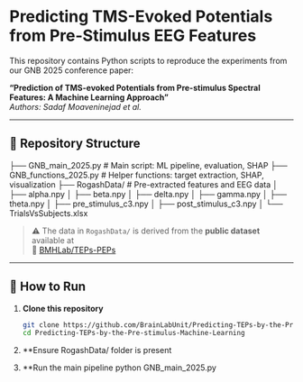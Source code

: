 # Predicting TMS-Evoked Potentials from Pre-Stimulus EEG Features

This repository contains Python scripts to reproduce the experiments from our GNB 2025 conference paper:

**“Prediction of TMS-evoked Potentials from Pre-stimulus Spectral Features: A Machine Learning Approach”**  
*Authors: Sadaf Moaveninejad et al.*

---

## 📂 Repository Structure
├── GNB_main_2025.py # Main script: ML pipeline, evaluation, SHAP
├── GNB_functions_2025.py # Helper functions: target extraction, SHAP, visualization
├── RogashData/ # Pre-extracted features and EEG data
│ ├── alpha.npy
│ ├── beta.npy
│ ├── delta.npy
│ ├── gamma.npy
│ ├── theta.npy
│ ├── pre_stimulus_c3.npy
│ ├── post_stimulus_c3.npy
│ └── TrialsVsSubjects.xlsx


> ⚠️ The data in `RogashData/` is derived from the **public dataset** available at  
> 🔗 [BMHLab/TEPs-PEPs](https://github.com/BMHLab/TEPs-PEPs)  

---

## 🚀 How to Run

1. **Clone this repository**
   ```bash
   git clone https://github.com/BrainLabUnit/Predicting-TEPs-by-the-Pre-stimulus-Machine-Learning.git
   cd Predicting-TEPs-by-the-Pre-stimulus-Machine-Learning

2. **Ensure RogashData/ folder is present

3. **Run the main pipeline
   python GNB_main_2025.py
   

